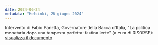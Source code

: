 ```yaml
---
date: 2024-06-24
metadata: "Helsinki, 26 giugno 2024"
---
```


Intervento di Fabio Panetta, Governatore della Banca d'Italia, "La politica monetaria dopo una tempesta perfetta: festina lente" (a cura di RISORSE): <a href="/assets/2024-06-24-panetta-helsinky.pdf" target="_blank">visualizza il documento</a>

